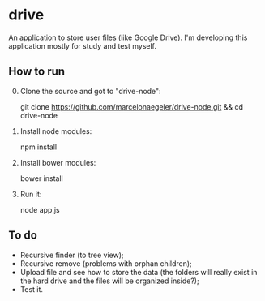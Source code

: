 # drive
An application to store user files (like Google Drive).
I'm developing this application mostly for study and test myself.

## How to run

0. Clone the source and got to "drive-node":

    git clone https://github.com/marcelonaegeler/drive-node.git && cd drive-node

0. Install node modules:

    npm install

0. Install bower modules:

    bower install

0. Run it:

    node app.js


## To do
* Recursive finder (to tree view);
* Recursive remove (problems with orphan children);
* Upload file and see how to store the data (the folders will really exist in the hard drive and the files will be organized inside?);
* Test it.
